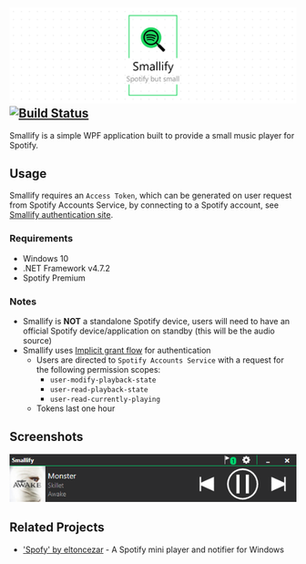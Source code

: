 ![Smallify](./docs/assets/project-title.png)
[![Build Status](https://nick-smirnoff.visualstudio.com/smallify/_apis/build/status/build/smallify-CI?branchName=master)](https://nick-smirnoff.visualstudio.com/smallify/_build/latest?definitionId=13?branchName=master)
---

Smallify is a simple WPF application built to provide a small music player for Spotify.

## Usage

Smallify requires an `Access Token`, which can be generated on user request from Spotify Accounts Service, by connecting to a Spotify account, see [Smallify authentication site](https://smallify.nicksmirnoff.co.uk).

### Requirements

- Windows 10
- .NET Framework v4.7.2
- Spotify Premium

### Notes

- Smallify is **NOT** a standalone Spotify device, users will need to have an official Spotify device/application on standby (this will be the audio source)
- Smallify uses [Implicit grant flow](https://developer.spotify.com/documentation/general/guides/authorization-guide/#implicit-grant-flow) for authentication
  - Users are directed to `Spotify Accounts Service` with a request for the following permission scopes:
    - `user-modify-playback-state`
    - `user-read-playback-state` 
    - `user-read-currently-playing`
  - Tokens last one hour

## Screenshots

![player-screenshot](./docs/assets/screenshots/player-screenshot.png)

## Related Projects

- ['Spofy' by eltoncezar](https://github.com/eltoncezar/Spofy) - A Spotify mini player and notifier for Windows
